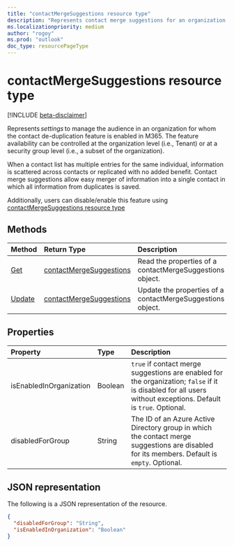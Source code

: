```yaml
---
title: "contactMergeSuggestions resource type"
description: "Represents contact merge suggestions for an organization."
ms.localizationpriority: medium
author: "rogoy"
ms.prod: "outlook"
doc_type: resourcePageType
---
```


# contactMergeSuggestions resource type

[!INCLUDE [beta-disclaimer](../../includes/beta-disclaimer.md)]


Represents _settings_ to manage the audience in an organization for whom the contact de-duplication feature is enabled in M365. The feature availability can be controlled at the organization level (i.e., Tenant) or at a security group level (i.e., a subset of the organization). 


When a contact list has multiple entries for the same individual, information is scattered across contacts or replicated with no added benefit. Contact merge suggestions allow easy merger of information into a single contact in which all information from duplicates is saved. 

Additionally, users can disable/enable this feature using [contactMergeSuggestions resource type](../resources/contactmergesuggestions.md) 

## Methods

| Method       | Return Type | Description |
|:-------------|:------------|:------------|
| [Get](../api/organizationsettings-list-contactmergesuggestions.md) | [contactMergeSuggestions](organizationcontactmergesuggestions.md) | Read the properties of a contactMergeSuggestions object. |
| [Update](../api/organizationsettings-update-contactmergesuggestions.md) | [contactMergeSuggestions](organizationcontactmergesuggestions.md) | Update the properties of a contactMergeSuggestions object. |


## Properties

| Property   | Type|Description|
|:---------------|:--------|:----------|
|isEnabledInOrganization|Boolean| `true` if contact merge suggestions are enabled for the organization; `false` if it is disabled for all users without exceptions. Default is `true`. Optional.|
|disabledForGroup|String| The ID of an Azure Active Directory group in which the contact merge suggestions are disabled for its members. Default is `empty`. Optional.|

## JSON representation

The following is a JSON representation of the resource.

<!-- {
  "blockType": "resource",
  "optionalProperties": [],
  "@odata.type": "microsoft.graph.insightsSettings"
}-->

```json
{
  "disabledForGroup": "String",
  "isEnabledInOrganization": "Boolean"
}
```





